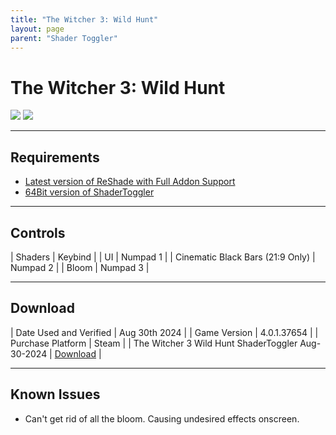 ```yaml
---
title: "The Witcher 3: Wild Hunt"
layout: page
parent: "Shader Toggler"
---
```


<!-- Calls the CSS for the script that runs the sliders on the page -->
<!-- Why this is required, I will never fucking know because I tried everything to possibly get it to work without needing it LMAO -->
<link rel="stylesheet" href="{{ '/assets/css/juxtapose.css' | relative_url }}">

# The Witcher 3: Wild Hunt

<div class="juxtapose" data-mode="horizontal">
<img src="../images/tw3_st_off.webp" data-label="Disabled">
<img src="../images/tw3_st_on.webp" data-label="Enabled">
</div>

---

## Requirements

* [Latest version of ReShade with Full Addon Support](https://reshade.me/)
* [64Bit version of ShaderToggler](https://github.com/FransBouma/ShaderToggler/releases/download/1.2.1/ShaderToggler_v121.zip)

---

## Controls

| Shaders | Keybind |
| UI | Numpad 1 |
| Cinematic Black Bars (21:9 Only) | Numpad 2 |
| Bloom | Numpad 3 |

---

## Download

| Date Used and Verified | Aug 30th 2024 |
| Game Version | 4.0.1.37654 |
| Purchase Platform | Steam |
| The Witcher 3 Wild Hunt ShaderToggler Aug-30-2024 | [Download](https://raw.githubusercontent.com/Jorban-MartysMods/jorban-martysmods.github.io/dev/docs/shader-toggler/files/The%20Witcher%203%20Wild%20Hunt%20ShaderToggler%20Aug-30-24.7z) |

---

## Known Issues

* Can't get rid of all the bloom. Causing undesired effects onscreen.

<!-- Ending script that runs the sliders on the page -->
<script src="{{ '/assets/js/juxtapose.js' | relative_url }}"></script>
<script>
  document.addEventListener('DOMContentLoaded', function () {
    Juxtapose.make();
  });
</script>